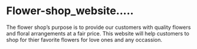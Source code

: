 # Flower-shop_website.....
The flower shop’s purpose is to provide our customers with quality flowers and floral arrangements at a fair price.
This website will help customers to shop for thier favorite flowers for love ones and any occassion.
